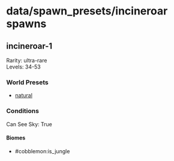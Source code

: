 # data/spawn_presets/incineroar spawns  
  
## incineroar-1  
Rarity: ultra-rare  
Levels: 34-53  
  
### World Presets  
* [natural](/data/world_presets/natural.md)  
  
### Conditions  
Can See Sky: True  
  
#### Biomes  
  * #cobblemon:is_jungle
  
